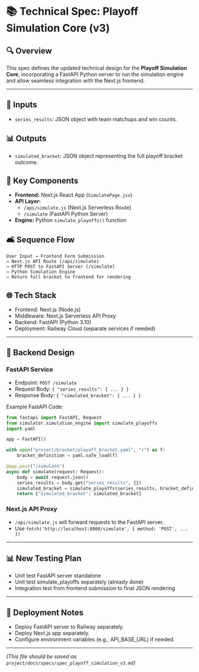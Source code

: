 # 📚 Technical Spec: Playoff Simulation Core (v3)

## 🔍 Overview
This spec defines the updated technical design for the **Playoff Simulation Core**, incorporating a FastAPI Python server to run the simulation engine and allow seamless integration with the Next.js frontend.

---

## 🔀 Inputs
- `series_results`: JSON object with team matchups and win counts.

## 📊 Outputs
- `simulated_bracket`: JSON object representing the full playoff bracket outcome.

## 🔹 Key Components
- **Frontend:** Next.js React App (`SimulatePage.jsx`)
- **API Layer:**
  - `/api/simulate.js` (Next.js Serverless Route)
  - `/simulate` (FastAPI Python Server)
- **Engine:** Python `simulate_playoffs()` function

## 🛋️ Sequence Flow
```
User Input → Frontend Form Submission
→ Next.js API Route (/api/simulate)
→ HTTP POST to FastAPI Server (/simulate)
→ Python Simulation Engine
→ Return full bracket to frontend for rendering
```

## 🌐 Tech Stack
- Frontend: Next.js (Node.js)
- Middleware: Next.js Serverless API Proxy
- Backend: FastAPI (Python 3.10)
- Deployment: Railway Cloud (separate services if needed)

---

## 🧬 Backend Design

### FastAPI Service
- Endpoint: `POST /simulate`
- Request Body: `{ "series_results": { ... } }`
- Response Body: `{ "simulated_bracket": { ... } }`

Example FastAPI Code:
```python
from fastapi import FastAPI, Request
from simulator.simulation_engine import simulate_playoffs
import yaml

app = FastAPI()

with open("project/bracket/playoff_bracket.yaml", "r") as f:
    bracket_definition = yaml.safe_load(f)

@app.post("/simulate")
async def simulate(request: Request):
    body = await request.json()
    series_results = body.get("series_results", {})
    simulated_bracket = simulate_playoffs(series_results, bracket_definition)
    return {"simulated_bracket": simulated_bracket}
```

### Next.js API Proxy
- `/api/simulate.js` will forward requests to the FastAPI server.
- Use `fetch('http://localhost:8000/simulate', { method: 'POST', ... })`

---

## 📊 New Testing Plan
- Unit test FastAPI server standalone
- Unit test simulate_playoffs separately (already done)
- Integration test from frontend submission to final JSON rendering

---

## 🌿 Deployment Notes
- Deploy FastAPI server to Railway separately.
- Deploy Next.js app separately.
- Configure environment variables (e.g., API_BASE_URL) if needed.

---

*(This file should be saved as `project/docs/specs/spec_playoff_simulation_v3.md`)*